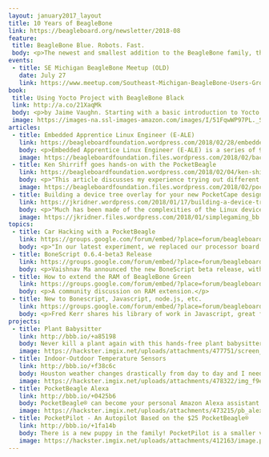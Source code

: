 ```yaml
---
layout: january2017_layout
title: 10 Years of BeagleBone
link: https://beagleboard.org/newsletter/2018-08
feature:
 title: BeagleBone Blue. Robots. Fast.
 body: <p>The newest and smallest addition to the BeagleBone family, the <strong><a href="https://beagleboard.org/pocket">PocketBeagle</a></strong>, has been demonstrated by our own Jason Kridner in a <a href="https://www.arrow.com/en/research-and-events/videos/pocketbeagle-maker-fair">Maker Faire Reveal</a>. Implementing the new <a href="https://www.mouser.com/new/octavo-systems/octavo-systems-osd335-sip/">Octavo Systems OSD3358-SM</a> 21x21mm system-in-package with 512MB DDR3 integrated RAM, this pup gives you much bark for your buck. The PocketBeagle is a low cost, open-source development board for educational and professional purposes. Running Linux images customized specifically for BeagleBone and utilizing the web-based <a href="https://aws.amazon.com/cloud9/">Cloud9 IDE</a>, programmers of all skill levels have much to benefit from the extensive included <a href="https://beagleboard.org/Support/BoneScript">library</a> and comprehensive <a href="https://github.com/beagleboard/pocketbeagle/wiki">wiki</a>.</p><p class="text-center"><img src="http://beagleboard.org/static/images/PocketBeagle-size-compare-small.jpg" alt="Photo of Pocket Beagle." class="fit"/></p><p>Additional information including <a href="https://github.com/beagleboard/pocketbeagle/blob/master/PocketBeagle_sch.pdf">schematics</a> and <a href="https://github.com/beagleboard/pocketbeagle/blob/master/PocketBeagle_BOM.csv">bill of materials</a> are available on <a href="https://github.com/beagleboard/pocketbeagle">GitHub</a>. The PocketBeagle is available from <a href="https://www.arrow.com/en/products/pocketbeagle/beagleboardorg">Arrow</a>, <a href="https://www.digikey.com/en/product-highlight/b/beagleboard/pocketbeagle-board?utm_source=online&utm_medium=vanity&utm_campaign=pocketbeagle">Digi-Key</a>, <a href="https://www.newark.com/beagleboard/bb-pocket/silicon-manufacturer-octave-systems/dp/45AC6372">Element14</a>, and <a href="https://www.mouser.com/new/beagleboardorg/pocketbeagle/">Mouser</a>. Additional components called <a href="https://github.com/beagleboard/pocketbeagle/wiki/Click-boards%E2%84%A2">Click Boards</a> give the PocketBeagle even more functionality, from GPS to lightning sensors. We're excited to provide yet another accessible resource to our community to realize their ideas and potential.</p>
events:
 - title: SE Michigan BeagleBone Meetup (OLD)
   date: July 27
   link: https://www.meetup.com/Southeast-Michigan-BeagleBone-Users-Group/
book:
 title: Using Yocto Project with BeagleBone Black
 link: http://a.co/21XaqMk
 body: <p>by Jaime Vaughn. Starting with a basic introduction to Yocto Project's build system, this book will take you through the setup and deployment steps for Yocto Project. You will develop an understanding of BitBake, learn how to create a basic recipe, and explore the different types of Yocto Project recipe elements.</p>
 image: https://images-na.ssl-images-amazon.com/images/I/51FqwWP97PL._SX258_BO1,204,203,200_.jpg
articles:
 - title: Embedded Apprentice Linux Engineer (E-ALE) 
   link: https://beagleboardfoundation.wordpress.com/2018/02/28/embedded-apprentice-linux-engineer-e-ale/
   body: <p>Embedded Apprentice Linux Engineer (E-ALE) is a series of 9 seminars over 3 days at existing Embedded Linux conferences.</p>
   image: https://beagleboardfoundation.files.wordpress.com/2018/02/baconbits-1.png?w=768&h=308&crop=1
 - title: Ken Shirriff goes hands-on with the PocketBeagle
   link: https://beagleboardfoundation.wordpress.com/2018/02/04/ken-shirrif-goes-hands-on-with-the-pocketbeagle/
   body: <p>"This article discusses my experience trying out different features of the PocketBeagle, along with some technical details."</p>
   image: https://beagleboardfoundation.files.wordpress.com/2018/02/pocketbeagle.jpg?w=768&h=492&crop=1
 - title: Building a device tree overlay for your new PocketCape design
   link: https://jkridner.wordpress.com/2018/01/17/building-a-device-tree-overlay-for-your-new-pocketcape-design/
   body: <p>"Much has been made of the complexities of the Linux device tree configuration mechanism–it is both a savior and a curse."</p>
   image: https://jkridner.files.wordpress.com/2018/01/simplegaming_bb.png?w=1920&h=768&crop=1
topics:
 - title: Car Hacking with a PocketBeagle
   link: https://groups.google.com/forum/embed/?place=forum/beagleboard&showsearch=true&showpopout=true&showtabs=false&hideforumtitle=true&parenturl=https%3A%2F%2Fbeagleboard.org%2Fdiscuss#!category-topic/beagleboard/pocketbeagle/zmg4A7S3NJY
   body: <p>"In our latest experiment, we replaced our processor board with the PocketBeagle and now we have an awesome Linux based car tinkering platform!"</p>
 - title: BoneScript 0.6.4-beta3 Release
   link: https://groups.google.com/forum/embed/?place=forum/beagleboard&showsearch=true&showpopout=true&showtabs=false&hideforumtitle=true&parenturl=https%3A%2F%2Fbeagleboard.org%2Fdiscuss#!category-topic/beagleboard/software/wg7B4k1HjkQ
   body: <p>Vaishnav Ma announced the new BoneScript beta release, with installation instructions.</p>
 - title: How to extend the RAM of BeagleBone Green
   link: https://groups.google.com/forum/embed/?place=forum/beagleboard&showsearch=true&showpopout=true&showtabs=false&hideforumtitle=true&parenturl=https%3A%2F%2Fbeagleboard.org%2Fdiscuss#!category-topic/beagleboard/newbies/8AIablPjljU
   body: <p>A community discussion on RAM extension.</p>
 - title: New to Bonescript, Javascript, node.js, etc.
   link: https://groups.google.com/forum/embed/?place=forum/beagleboard&showsearch=true&showpopout=true&showtabs=false&hideforumtitle=true&parenturl=https%3A%2F%2Fbeagleboard.org%2Fdiscuss#!category-topic/beagleboard/bonescript/PAl7OeX48X4
   body: <p>Fred Kerr shares his library of work in Javascript, great for beginners!</p>
projects:
 - title: Plant Babysitter
   link: http://bbb.io/+a85198
   body: Never kill a plant again with this hands-free plant babysitter that quenches your plant's thirst so you don't have to!
   image: https://hackster.imgix.net/uploads/attachments/477751/screen_shot_2018-05-01_at_10_27_20_am_tb57YyuGQ0.png?auto=compress%2Cformat&w=900&h=675&fit=min
 - title: Indoor-Outdoor Temperature Sensors
   link: http://bbb.io/+f38c6c
   body: Houston weather changes drastically from day to day and I need an easy way to tell what the outdoor temperature is each day.
   image: https://hackster.imgix.net/uploads/attachments/478322/img_f9ea184ab329-1_BjZfVKRwNl.jpeg?auto=compress%2Cformat&w=900&h=675&fit=min
 - title: PocketBeagle Alexa
   link: http://bbb.io/+0425b6
   body: PocketBeagle® can become your personal Amazon Alexa assistant. Follow these instructions and this tiny BeagleBone will do more than fetch!
   image: https://hackster.imgix.net/uploads/attachments/473215/pb_alexa_9ndugbqywy_nKTEQMSO4g.jpg%3Fauto%3Dcompress%252Cformat?auto=compress%2Cformat&w=900&h=675&fit=min
 - title: PocketPilot - An Autopilot Based on the $25 PocketBeagle®
   link: http://bbb.io/+1fa14b
   body: There is a new puppy in the family! PocketPilot is a smaller version of the BBBmini Flight Controller.
   image: https://hackster.imgix.net/uploads/attachments/412163/image.png?auto=compress%2Cformat&w=900&h=675&fit=min
---
```

